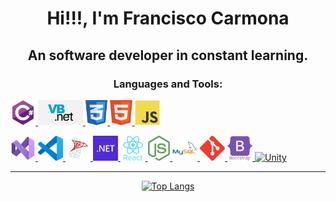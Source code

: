 <h1 align="center">Hi!!!, I'm Francisco Carmona</h1>
<h2 align="center">
    An software developer in constant learning.
</h2>

<h3 align="center">Languages and Tools:</h3>
<a href="https://visualstudio.microsoft.com/es/vs/" target="_blank"> <img src="assets/l-csharp.svg" alt="C#" height="40px"/>
<a href="https://visualstudio.microsoft.com/es/vs/" target="_blank"> <img src="assets/l-vbdot.png" alt="Visual Basic" height="40px"/>
<a href="https://www.w3schools.com/" target="_blank"> <img src="assets/l-css.png" alt="CSS" height="40px"/>
<a href="https://www.w3schools.com/" target="_blank"> <img src="assets/l-html.png" alt="HTML" height="40px"/>
<a href="https://www.w3schools.com/" target="_blank"> <img src="assets/l-javascript.svg" alt="JS" height="40px"/>

<a href="https://visualstudio.microsoft.com/es/vs/" target="_blank"> <img src="assets/t-vs-studio.svg" alt="Visual Studio" height="40px"/>
<a href="https://code.visualstudio.com/" target="_blank"> <img src="assets/t-vs-code.png" alt="VS Code" height="40px"/>
<a href="https://www.microsoft.com/es-es/sql-server/sql-server-downloads" target="_blank"> <img src="assets/t-sql-server.png" alt="SQL Server" height="40px"/>
<a href="https://code.visualstudio.com/" target="_blank"> <img src="assets/t-dotnet.svg" alt="dot NET" height="40px"/>
<a href="https://reactjs.org/" target="_blank"> <img src="assets/t-react.svg" alt="React" height="40px"/>
<a href="https://nodejs.org/es/" target="_blank"> <img src="assets/t-node.png" alt="Node" height="40px"/>
<a href="https://www.mysql.com/" target="_blank"> <img src="assets/t-mysql.svg" alt="MySql" height="40px"/>
<a href="https://git-scm.com/" target="_blank"> <img src="assets/t-git.svg" alt="Git" height="40px"/>
<a href="https://getbootstrap.com/" target="_blank"> <img src="assets/t-bootstrap.svg" alt="Bootstrap" height="40px"/>
<a href="https://unity.com/" target="_blank"> <img src="assets/t-unity.svg" alt="Unity" height="40px"/>

<hr/>
  
<div style="display:inline; width:100%" align="center">
  
[![Top Langs](https://github-readme-stats.vercel.app/api/top-langs/?username=TheNefelin&layout=compact&text_color=daf7dc&bg_color=151515)](https://github.com/devSouvik/github-readme-stats)
  
</div>
